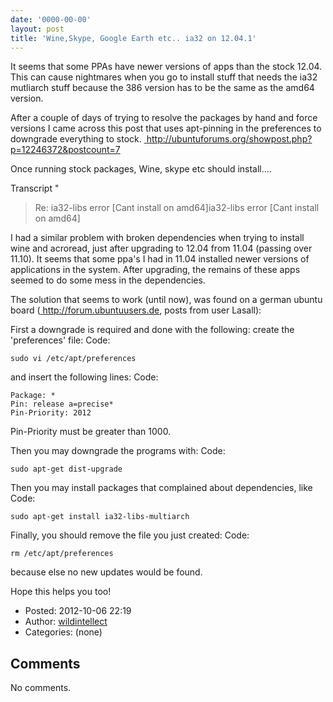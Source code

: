 ```yaml
---
date: '0000-00-00'
layout: post
title: 'Wine,Skype, Google Earth etc.. ia32 on 12.04.1'
---
```


It seems that some PPAs have newer versions of apps than the stock
12.04. This can cause nightmares when you go to install stuff that needs
the ia32 mutliarch stuff because the 386 version has to be the same as
the amd64 version.

After a couple of days of trying to resolve the packages by hand and
force versions I came across this post that uses apt-pinning in the
preferences to downgrade everything to stock.
<a href="http://ubuntuforums.org/showpost.php?p=12246372&amp;postcount=7" class="ext-link"> http://ubuntuforums.org/showpost.php?p=12246372&postcount=7</a>

Once running stock packages, Wine, skype etc should install....

Transcript \"

> Re: ia32-libs error \[Cant install on amd64\]ia32-libs error \[Cant
> install on amd64\]

I had a similar problem with broken dependencies when trying to install
wine and acroread, just after upgrading to 12.04 from 11.04 (passing
over 11.10). It seems that some ppa's I had in 11.04 installed newer
versions of applications in the system. After upgrading, the remains of
these apps seemed to do some mess in the dependencies.

The solution that seems to work (until now), was found on a german
ubuntu board
(<a href="http://forum.ubuntuusers.de" class="ext-link"> http://forum.ubuntuusers.de</a>,
posts from user Lasall):

First a downgrade is required and done with the following: create the
'preferences' file: Code:

``` {.wiki}
sudo vi /etc/apt/preferences
```

and insert the following lines: Code:

``` {.wiki}
Package: *       
Pin: release a=precise*
Pin-Priority: 2012
```

Pin-Priority must be greater than 1000.

Then you may downgrade the programs with: Code:

``` {.wiki}
sudo apt-get dist-upgrade
```

Then you may install packages that complained about dependencies, like
Code:

``` {.wiki}
sudo apt-get install ia32-libs-multiarch
```

Finally, you should remove the file you just created: Code:

``` {.wiki}
rm /etc/apt/preferences
```

because else no new updates would be found.

Hope this helps you too!

-   Posted: 2012-10-06 22:19
-   Author: [wildintellect](author/wildintellect.html)
-   Categories: (none)

Comments
--------

No comments.
